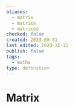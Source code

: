 ```yaml
---
aliases:
  - matrix
  - matrice
  - matrices
checked: false
created: 2023-08-31
last_edited: 2023-11-11
publish: false
tags:
  - maths
type: definition
---
```

# Matrix
